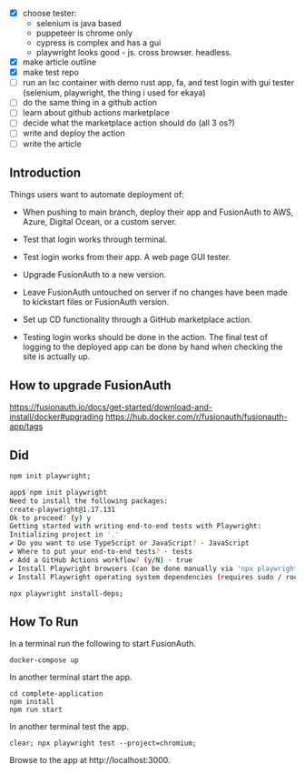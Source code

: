 - [x] choose tester:
  - selenium is java based
  - puppeteer is chrome only
  - cypress is complex and has a gui
  - playwright looks good - js. cross browser. headless.
- [x] make article outline
- [x] make test repo
- [ ] run an lxc container with demo rust app, fa, and test login with gui tester (selenium, playwright, the thing i used for ekaya)
- [ ] do the same thing in a github action
- [ ] learn about github actions marketplace
- [ ] decide what the marketplace action should do (all 3 os?)
- [ ] write and deploy the action
- [ ] write the article

## Introduction

Things users want to automate deployment of:
- When pushing to main branch, deploy their app and FusionAuth to AWS, Azure, Digital Ocean, or a custom server.
- Test that login works through terminal.
- Test login works from their app. A web page GUI tester.
- Upgrade FusionAuth to a new version.
- Leave FusionAuth untouched on server if no changes have been made to kickstart files or FusionAuth version.
- Set up CD functionality through a GitHub marketplace action.

- Testing login works should be done in the action. The final test of logging to the deployed app can be done by hand when checking the site is actually up.

## How to upgrade FusionAuth

https://fusionauth.io/docs/get-started/download-and-install/docker#upgrading
https://hub.docker.com/r/fusionauth/fusionauth-app/tags

## Did

```bash
npm init playwright;

app$ npm init playwright
Need to install the following packages:
create-playwright@1.17.131
Ok to proceed? (y) y
Getting started with writing end-to-end tests with Playwright:
Initializing project in '.'
✔ Do you want to use TypeScript or JavaScript? · JavaScript
✔ Where to put your end-to-end tests? · tests
✔ Add a GitHub Actions workflow? (y/N) · true
✔ Install Playwright browsers (can be done manually via 'npx playwright install')? (Y/n) · true
✔ Install Playwright operating system dependencies (requires sudo / root - can be done manually via 'sudo npx playwright install-deps')? (y/N) · false

npx playwright install-deps;
```

## How To Run

In a terminal run the following to start FusionAuth.

```shell
docker-compose up
```

In another terminal start the app.

```shell
cd complete-application
npm install
npm run start
```

In another terminal test the app.

```shell
clear; npx playwright test --project=chromium;
```

Browse to the app at http://localhost:3000.
